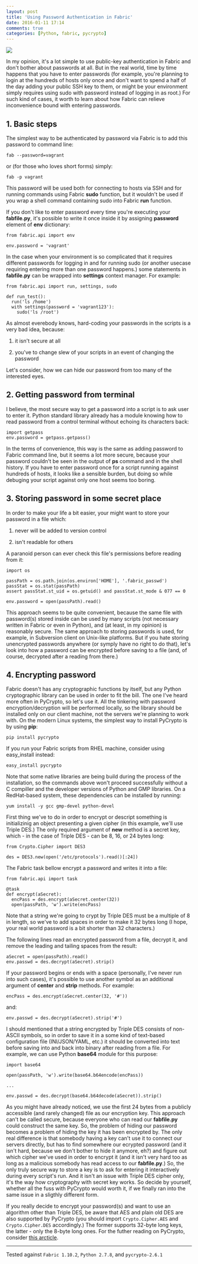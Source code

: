 ```yaml
---
layout: post
title: 'Using Password Authentication in Fabric'
date: 2016-01-11 17:14
comments: true
categories: [Python, fabric, pycrypto]
---
```

![](http://uploads6.wikiart.org/images/gustave-dore/don-quixote-30.jpg)

In my opinion, it's a lot simple to use public-key authentication in Fabric and don't bother about passwords at all. But in the real world, time by time happens that you have to enter passwords (for example, you're planning to login at the hundreds of hosts only once and don't want to spend a half of the day adding your public SSH key to them, or might be your environment simply requires using sudo with password instead of logging in as root.) For such kind of cases, it worth to learn about how Fabric can relieve inconvenience bound with entering passwords.

## 1. Basic steps

The simplest way to be authenticated by password via Fabric is to add this password to command line:

```
fab --password=vagrant
```

or (for those who loves short forms) simply:

```
fab -p vagrant
```

This password will be used both for connecting to hosts via SSH and for running commands using Fabric **sudo** function, but it wouldn't be used if you wrap a shell command containing sudo into Fabric **run** function.

If you don't like to enter password every time you're executing your **fabfile.py**, it's possible to write it once inside it by assigning **password** element of **env** dictionary:

```
from fabric.api import env

env.password = 'vagrant'
```

In the case when your environment is so complicated that it requires different passwords for logging in and for running sudo (or another usecase requiring entering more than one password happens.) some statements in **fabfile.py** can be wrapped into **settings** context manager. For example:

```
from fabric.api import run, settings, sudo

def run_test():
  run('ls /home')
  with settings(password = 'vagrant123'):
    sudo('ls /root')
```

As almost everebody knows, hard-coding your passwords in the scripts is a very bad idea, because:

1. it isn't secure at all

2. you've to change slew of your scripts in an event of changing the password

Let's consider, how we can hide our password from too many of the interested eyes.

## 2. Getting password from terminal

I believe, the most secure way to get a password into a script is to ask user to enter it. Python standard library already has a module knowing how to read password from a control terminal without echoing its characters back:

```
import getpass
env.password = getpass.getpass()
```

In the terms of convenience, this way is the same as adding password to Fabric command line, but it seems a lot more secure, because your password couldn't be seen in the output of **ps** command and in the shell history. If you have to enter password once for a script running against hundreds of hosts, it looks like a sensible burden, but doing so while debuging your script against only one host seems too boring.

## 3. Storing password in some secret place

In order to make your life a bit easier, your might want to store your password in a file which:

1. never will be added to version control

2. isn't readable for others

A paranoid person can ever check this file's permissions before reading from it:

```
import os

passPath = os.path.join(os.environ['HOME'], '.fabric_passwd')
passStat = os.stat(passPath)
assert passStat.st_uid = os.getuid() and passStat.st_mode & 077 == 0

env.password = open(passPath).read()
```

This approach seems to be quite convenient, because the same file with password(s) stored inside can be used by many scripts (not necessary written in Fabric or even in Python), and (at least, in my opinion) is reasonably secure. The same approach to storing passwords is used, for example, in Subversion client on Unix-like platforms. But if you hate storing unencrypted passwords anywhere (or symply have no right to do that), let's look into how a password can be encrypted before saving to a file (and, of course, decrypted after a reading from there.)

## 4. Encrypting password

Fabric doesn't has any cryptographic functions by itself, but any Python cryptographic library can be used in order to fit the bill. The one I've heard more often in PyCrypto, so let's use it. All the tinkering with password encryption/decryption will be performed locally, so the library should be installed only on our client machine, not the servers we're planning to work with. On the modern Linux systems, the simplest way to install PyCrypto is by using **pip**:

```
pip install pycrypto
```

If you run your Fabric scripts from RHEL machine, consider using easy_install instead:

```
easy_install pycrypto
```

Note that some native libraries are being build during the process of the installation, so the commands above won't proceed successfully without a C compiller and the developer versions of Python and GMP libraries. On a RedHat-based system, these dependencies can be installed by running:

```
yum install -y gcc gmp-devel python-devel
```

First thing we've to do in order to encrypt or descript something is initializinig an object presenting a given cipher (in this example, we'll use Triple DES.) The only required argument of **new** method is a secret key, which - in the case of Triple DES - can be 8, 16, or 24 bytes long:

```
from Crypto.Cipher import DES3

des = DES3.new(open('/etc/protocols').read()[:24])
```

The Fabric task bellow encrypt a password and writes it into a file:

```
from fabric.api import task

@task
def encrypt(aSecret):
  encPass = des.encrypt(aSecret.center(32))
  open(passPath, 'w').write(encPass)
```

Note that a string we're going to crypt by Triple DES must be a multiple of 8 in length, so we've to add spaces in order to make it 32 bytes long (I hope, your real world password is a bit shorter than 32 characters.)

The following lines read an encrypted password from a file, decrypt it, and remove the leading and tailing spaces from the result:

```
aSecret = open(passPath).read()
env.passwd = des.decrypt(aSecret).strip()
```

If your password begins or ends with a space (personally, I've never run into such cases), it's possible to use another symbol as an additional argument of **center** and **strip** methods. For example:

```
encPass = des.encrypt(aSecret.center(32, '#'))
```

and:

```
env.passwd = des.decrypt(aSecret).strip('#')
```

I should mentioned that a string encrypted by Triple DES consists of non-ASCII symbols, so in order to save it in a some kind of text-based configuration file (INI/JSON/YAML, etc.) it should be converted into text before saving into and back into binary after reading from a file. For example, we can use Python **base64** module for this purpose:

```
import base64

open(passPath, 'w').write(base64.b64encode(encPass))

...

env.passwd = des.decrypt(base64.b64decode(aSecret)).strip()
```

As you might have already noticed, we use the first 24 bytes from a publicly accessible (and rarely changed) file as our encryption key. This approach can't be called secure, because everyone who can read our **fabfile.py** could construct the same key. So, the problem of hiding our password becomes a problem of hiding the key it has been encrypted by. The only real difference is that somebody having a key can't use it to connect our servers directly, but has to find somewhere our ecrypted password (and it isn't hard, because we don't bother to hide it anymore, eh?) and figure out which cipher we've used in order to encrypt it (and it isn't very hard too as long as a malicious somebody has read access to our **fabfile.py**.) So, the only truly secure way to store a key is to ask for entering it interactively during every script's run. And it isn't an issue with Triple DES cipher only, it's the way how cryptography with secret key works. So decide by yourself, whether all the fuss with PyCrypto would worth it, if we finally ran into the same issue in a sligthly different form.

If you really decide to encrypt your password(s) and want to use an algorithm other than Triple DES, be aware that AES and plain old DES are also supported by PyCrypto (you should import `Crypto.Cipher.AES` and `Crypto.Cipher.DES` accordingly.) The former supports 32-byte long keys, the latter - only the 8-byte long ones. For the futher reading on PyCrypto, consider [this arcticle](http://www.laurentluce.com/posts/python-and-cryptography-with-pycrypto).

-----

Tested against `Fabric 1.10.2`, `Python 2.7.8`, and `pycrypto-2.6.1`
